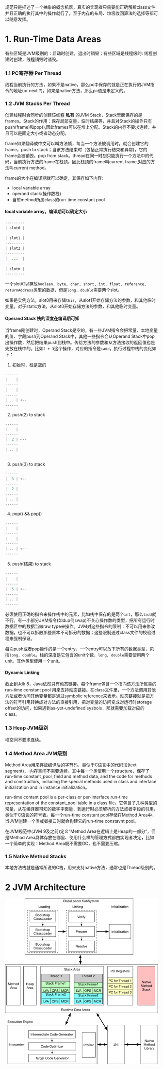 规范只是描述了一个抽象的概念机器，真实的实现者只需要能正确解析class文件并且正确的执行其中的操作就行了，至于内存的布局、垃圾收回算法的选择等都可以随意发挥。

# 1. Run-Time Data Areas
有些区域是JVM级别的：启动时创建，退出时销毁；有些区域是线程级的: 线程创建时创建，线程销毁时销毁。

### 1.1 PC寄存器 Per Thread
线程当前执行的方法，如果不是native，那么pc中保存的就是正在执行的JVM指令的地址(or next ?)，如果是native方法，那么pc值是未定义的。

### 1.2 JVM Stacks Per Thread
创建线程时会同步的创建该线程 __私有__ 的JVM Stack，Stack里面保存的是frames。Stack的作用：保存局部变量，临时结果等，并且对Stack的操作只有push(frame)和pop(),因此frames可以在堆上分配。Stack的内存不要求连续，并且可以是固定大小或者动态分配。

frame如果翻译成中文可以叫方法帧，每当一个方法被调用时，就会创建它的frame，push to stack；当该方法结束时（包括正常执行结束和异常)，它的frame会被销毁，pop from stack。thread在同一时刻只能执行一个方法中的代码，当前执行方法的frame在栈顶，因此栈顶的frame叫current frame,对应的方法叫current method。

frame的大小在编译期就可以确定，其保存如下内容: 

* local variable array
* operand stack(操作数栈)
* 当前method所属class的run-time constant pool

#### local variable array，编译期可以确定大小
```java
---------
| slot0 |
---------
| slot1 |
---------
| slot2 |
---------
|  ...  |
---------
| slotn |
---------
```
一个slot可以存放`boolean, byte, char, short, int, float, reference, returnAddress`类型的数据，但是`long, double`需要两个slot。

如果是实例方法，slot0用来存储`this`，从slot1开始存储方法的参数，和其他临时变量。对于static方法，从slot0开始存储方法的参数，和其他临时变量。

#### Operand Stack 栈的深度在编译期可知
当frame刚创建时，Operand Stack是空的，有一些JVM指令会把常量、本地变量的值、字段push到Operand Stack中，其他一些指令会从Operand Stack中pop出操作数，然后把结果push到栈中。传给方法的参数和从方法接收的返回值也是先放在栈中的。比如`2 + 3`这个操作，对应的指令是`iadd`，执行过程中栈的变化如下：

1. 初始时，栈是空的
```java
------
|    |  
------
|    | 
------
| .. | <--
------
```
2. push(2) to stack
```java
------
|    |  
------
|  2 | <-- 
------
| .. |
------
```
3. push(3) to stack
```java
------
|  3 | <--  
------
|  2 |  
------
| .. |
------
```
4. pop() && pop()
```java
------
|    |  
------
|    | 
------
| .. | <--
------
```
5. push(结果) to stack
```java
------
|    |  
------
|  5 | <-- 
------
| .. |
------
```
必须使用正确的指令来操作栈中的元素，比如栈中保存的是两个`int`，那么`ladd`就不行。有一小部分JVM指令(如dup何swap)不关心操作数的类型，把所有运行时数据区中的数据当做raw type来操作。JVM对这些指令的限制：不可以用来修改数据，也不可以拆散那些原本不可拆分的数据；这些限制通过class文件的校验过程来强制保证。

每次push或者pop操作的是一个entry，一个entry可以放下所有的数据类型，包括`long, double`。栈的深度是它包含的unit个数，`long, double`需要使用两个unit，其他类型使用一个unit。

#### Dynamic Linking
截止到Jdk 8，Java依然只有动态链接。每个frame包含一个指向该方法所属类的run-time constant pool 用来支持动态链接。在class文件里，一个方法调用其他方法或者访问其他变量都是通过symbolic reference来表示。动态链接就是把方法的符号引用转换成对方法的直接引用，把对变量的访问变成对运行时storage offset的访问，如果遇到as-yet-undefined sysbols，那就需要加载对应的class。


### 1.3 Heap JVM级别
堆空间不要求连续。

### 1.4 Method Area JVM级别
Method Area用来存放编译后的字节码，类似于C语言中的代码段(text segment)， 内存空间不需要连续。其中每一个类使用一个structure，保存了run-time constant_pool, field and method data, and the code for methods and constructors, including the special methods used in class and interface initialization and in instance initialization。

run-time contant pool is a per-class or per-interface run-time representation of the constant_pool table in a class file。它包含了几种类型的常量，从在编译器可知的数字字面量，到运行时必须解析的方法或者字段的引用，类似于C语言的符号表。每一个run-time constant pool存储在Method Area中，当JVM创建一个类或者接口时就会构建它的run-time constavnt pool。

在JVM规范中(JVM 9及之前)定义“Method Area在逻辑上是Heap的一部分”，但是Method Area具体存放在哪里、使用什么样的管理方式都由实现者决定，比如一个简单的实现：Method Area既不需要GC，也不需要压缩。

### 1.5 Native Method Stacks
本地方法栈就是通常所说的C栈，用来支持native方法，通常也是Thread级别的。

# 2 JVM Architecture
![Architecture](../images/JVM_Achitecture.png)
